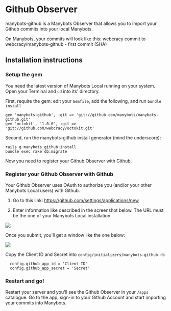 # Github Observer

manybots-github is a Manybots Observer that allows you to import your Github commits into your local Manybots.

On Manybots, your commits will look like this:
webcracy commit to webcracy/manybots-github - first commit (SHA)

## Installation instructions

### Setup the gem

You need the latest version of Manybots Local running on your system. Open your Terminal and `cd` into its' directory.

First, require the gem: edit your `Gemfile`, add the following, and run `bundle install`

```
gem 'manybots-github', :git => 'git://github.com/manybots/manybots-github.git'
gem 'octokit', '1.0.0', :git => 'git://github.com/webcracy/octokit.git'
```

Second, run the manybots-github install generator (mind the underscore):

```
rails g manybots_github:install
bundle exec rake db:migrate
```

Now you need to register your Github Observer with Github.

### Register your Github Observer with Github

Your Github Observer uses OAuth to authorize you (and/or your other Manybots Local users) with Github. 

1. Go to this link: https://github.com/settings/applications/new

2. Enter information like described in the screenshot below. The URL must be the one of your Manybots Local installation.

<img src="https://img.skitch.com/20120305-g8xjede9xjeccssa2fpxyybb79.png" />

Once you submit, you'll get a window like the one below:

<img src="https://img.skitch.com/20120305-r6idb7r8is8eugufuf1fqa1ndi.png" />

Copy the Client ID and Secret into `config/initializers/manybots-github.rb`

```
  config.github_app_id = 'Client ID'
  config.github_app_secret = 'Secret'
```  


### Restart and go!

Restart your server and you'll see the Github Observer in your `/apps` catalogue. Go to the app, sign-in to your Github Account and start importing your commits into Manybots.